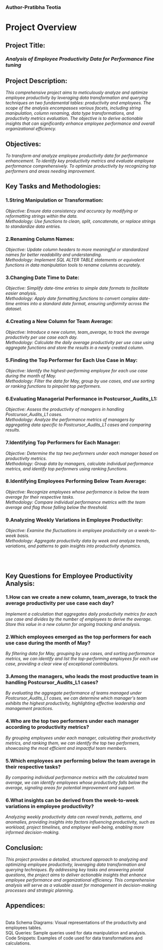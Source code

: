 ### Author-Pratibha Teotia



# Project Overview

## Project Title: 
### *Analysis of Employee Productivity Data for Performance Fine tuning*

## Project Description:
*This comprehensive project aims to meticulously analyze and optimize employee productivity by leveraging data transformation and querying techniques on two fundamental tables: productivity and employees. The scope of the analysis encompasses various facets, including string manipulation, column renaming, data type transformations, and productivity metrics evaluation. The objective is to derive actionable insights that can significantly enhance employee performance and overall organizational efficiency.*

## Objectives:
*To transform and analyze employee productivity data for performance enhancement.
To identify key productivity metrics and evaluate employee performance comprehensively.
To optimize productivity by recognizing top performers and areas needing improvement.*

## Key Tasks and Methodologies:
### 1.String Manipulation or Transformation:
*Objective: Ensure data consistency and accuracy by modifying or reformatting strings within the data.
<br>Methodology: Use functions to clean, split, concatenate, or replace strings to standardize data entries.*

### 2.Renaming Column Names:
*Objective: Update column headers to more meaningful or standardized names for better readability and understanding.
<br>Methodology: Implement SQL ALTER TABLE statements or equivalent functions in data manipulation tools to rename columns accurately.*

### 3.Changing Date Time to Date:
*Objective: Simplify date-time entries to simple date formats to facilitate easier analysis.
<br>Methodology: Apply date formatting functions to convert complex date-time entries into a standard date format, ensuring uniformity across the dataset.*

### 4.Creating a New Column for Team Average:
*Objective: Introduce a new column, team_average, to track the average productivity per use case each day.
<br>Methodology: Calculate the daily average productivity per use case using aggregate functions and store the results in a newly created column.*

### 5.Finding the Top Performer for Each Use Case in May:
*Objective: Identify the highest-performing employee for each use case during the month of May.
<br>Methodology: Filter the data for May, group by use cases, and use sorting or ranking functions to pinpoint top performers.*

### 6.Evaluating Managerial Performance in Postcursor_Audits_L1:
*Objective: Assess the productivity of managers in handling Postcursor_Audits_L1 cases.
<br>Methodology: Analyze the performance metrics of managers by aggregating data specific to Postcursor_Audits_L1 cases and comparing results.*

### 7.Identifying Top Performers for Each Manager:
*Objective: Determine the top two performers under each manager based on productivity metrics.
<br>Methodology: Group data by managers, calculate individual performance metrics, and identify top performers using ranking functions.*

### 8.Identifying Employees Performing Below Team Average:
*Objective: Recognize employees whose performance is below the team average for their respective tasks.
<br>Methodology: Compare individual performance metrics with the team average and flag those falling below the threshold.*

### 9.Analyzing Weekly Variations in Employee Productivity:
*Objective: Examine the fluctuations in employee productivity on a week-to-week basis.
<br>Methodology: Aggregate productivity data by week and analyze trends, variations, and patterns to gain insights into productivity dynamics.*





<br>
<br>

## Key Questions for Employee Productivity Analysis:

### 1.How can we create a new column, team_average, to track the average productivity per use case each day?
*Implement a calculation that aggregates daily productivity metrics for each use case and divides by the number of employees to derive the average. Store this value in a new column for ongoing tracking and analysis.*

### 2.Which employees emerged as the top performers for each use case during the month of May?
*By filtering data for May, grouping by use cases, and sorting performance metrics, we can identify and list the top-performing employees for each use case, providing a clear view of exceptional contributors.*

### 3.Among the managers, who leads the most productive team in handling Postcursor_Audits_L1 cases?
*By evaluating the aggregate performance of teams managed under Postcursor_Audits_L1 cases, we can determine which manager's team exhibits the highest productivity, highlighting effective leadership and management practices.*

### 4.Who are the top two performers under each manager according to productivity metrics?
*By grouping employees under each manager, calculating their productivity metrics, and ranking them, we can identify the top two performers, showcasing the most efficient and impactful team members.*

### 5.Which employees are performing below the team average in their respective tasks?
*By comparing individual performance metrics with the calculated team average, we can identify employees whose productivity falls below the average, signaling areas for potential improvement and support.*

### 6.What insights can be derived from the week-to-week variations in employee productivity?
*Analyzing weekly productivity data can reveal trends, patterns, and anomalies, providing insights into factors influencing productivity, such as workload, project timelines, and employee well-being, enabling more informed decision-making.*

## Conclusion:
*This project provides a detailed, structured approach to analyzing and optimizing employee productivity, leveraging data transformation and querying techniques. By addressing key tasks and answering pivotal questions, the project aims to deliver actionable insights that enhance employee performance and organizational efficiency. This comprehensive analysis will serve as a valuable asset for management in decision-making processes and strategic planning.*

## Appendices:
<br>Data Schema Diagrams: Visual representations of the productivity and employees tables.
<br>SQL Queries: Sample queries used for data manipulation and analysis.
<br>Code Snippets: Examples of code used for data transformations and calculations.
